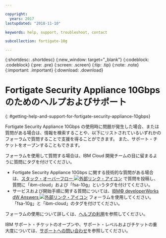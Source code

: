 ```yaml
---

copyright:
  years: 2017
lastupdated: "2018-11-10"

keywords: help, support, troubleshoot, contact

subcollection: fortigate-10g

---
```


{:shortdesc: .shortdesc}
{:new_window: target="_blank"}
{:codeblock: .codeblock}
{:pre: .pre}
{:screen: .screen}
{:tip: .tip}
{:note: .note}
{:important: .important}
{:download: .download}

# Fortigate Security Appliance 10Gbps のためのヘルプおよびサポート
{: #getting-help-and-support-for-fortigate-security-appliance-10gbps}

Fortigate Security Appliance 10Gbps の使用時に問題が発生した場合、または質問がある場合は、情報を検索することや、以下にリストされているいずれかのフォーラムで質問することで支援を得ることができます。 また、サポート・チケットをオープンすることもできます。

フォーラムを使用して質問する場合は、IBM Cloud 開発チームの目に留まるように質問にタグを付けてください。

* Fortigate Security Appliance 10Gbps に関する技術的な質問がある場合は、[スタック・オーバーフロー ![外部リンク・アイコン](../../icons/launch-glyph.svg "外部リンク・アイコン")](https://stackoverflow.com/search?q=fsa-10g+ibm-cloud) で質問を投稿し、質問に「ibm-cloud」および「fsa-10g」というタグを付けてください。
* サービスおよび開始手順に関する質問については、[IBM© developerWorks dW Answers ![外部リンク・アイコン](../../icons/launch-glyph.svg "外部リンク・アイコン")](https://developer.ibm.com/answers/topics/fsa-10g.html?smartspace=ibm-cloud) フォーラムを使用してください。 「fsa-10g」と「ibm-cloud」のタグを付けてください。

フォーラムの使用について詳しくは、[ヘルプの利用](https://{DomainName}/docs/get-support?topic=get-support-using-avatar)を参照してください。

IBM サポート・チケットのオープンや、サポート・レベルおよびチケットの重大度については、[サポートへの問い合わせ](/docs/get-support?topic=get-support-contacting-bluemix-support-dedicated-local)を参照してください。
